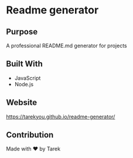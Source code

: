 # Readme generator

## Purpose
A professional README.md generator for projects 

## Built With
* JavaScript
* Node.js

## Website
https://tarekyou.github.io/readme-generator/

## Contribution
Made with ❤️ by Tarek
